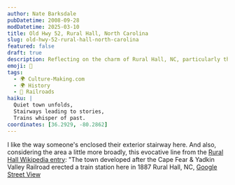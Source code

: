 ```yaml
---
author: Nate Barksdale
pubDatetime: 2008-09-28
modDatetime: 2025-03-10
title: Old Hwy 52, Rural Hall, North Carolina
slug: old-hwy-52-rural-hall-north-carolina
featured: false
draft: true
description: Reflecting on the charm of Rural Hall, NC, particularly the enclosed exterior stairway and the town's historic development. "The town developed after the Cape Fear description ... I like the way someone's enclosed their exterior stairway here Yadkin Valley Railroad erected a train station here in 1887."
emoji: 🏡
tags:
  - 🌍 Culture-Making.com
  - 🌍 History
  - 🚂 Railroads
haiku: |
  Quiet town unfolds,  
  Stairways leading to stories,  
  Trains whisper of past.
coordinates: [36.2929, -80.2862]
---
```


I like the way someone's enclosed their exterior stairway here. And also, considering the area a little more broadly, this evocative line from the [Rural Hall Wikipedia entry](http://en.wikipedia.org/wiki/Rural_Hall,_North_Carolina): "The town developed after the Cape Fear & Yadkin Valley Railroad erected a train station here in 1887
Rural Hall, NC, [Google Street View](http://maps.google.com/?ie=UTF8&ll=36.292852,-80.286198&spn=0.102939,0.244446&t=h&z=13&layer=c&cbll=36.241193,-80.293918&panoid=M-bsaNB1wOWa1AuC1wZEcQ&cbp=2,257.0899999999997,,0,5)
